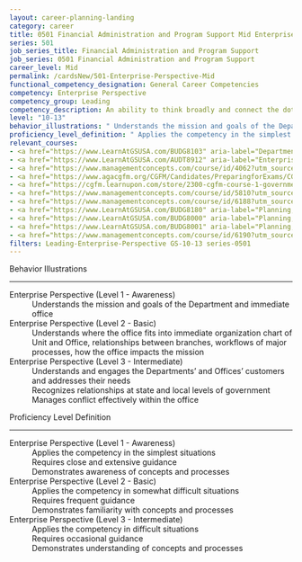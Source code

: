 ```yaml
---
layout: career-planning-landing
category: career
title: 0501 Financial Administration and Program Support Mid Enterprise Perspective
series: 501
job_series_title: Financial Administration and Program Support
job_series: 0501 Financial Administration and Program Support
career_level: Mid
permalink: /cardsNew/501-Enterprise-Perspective-Mid
functional_competency_designation: General Career Competencies
competency: Enterprise Perspective
competency_group: Leading
competency_description: An ability to think broadly and connect the dots among various aspects of the enterprise
level: "10-13"
behavior_illustrations: " Understands the mission and goals of the Department and immediate office ?  Understands where the office fits into immediate organization chart of Unit and Office, relationships between branches, workflows of major processes, how the office impacts the mission ?  Understands and engages the Departments’ and Offices’ customers and addresses their needs  Recognizes relationships at state and local levels of government  Manages conflict effectively within the office"
proficiency_level_definition: " Applies the competency in the simplest situations  Requires close and extensive guidance  Demonstrates awareness of concepts and processes ?  Applies the competency in somewhat difficult situations  Requires frequent guidance  Demonstrates familiarity with concepts and processes ?  Applies the competency in difficult situations  Requires occasional guidance  Demonstrates understanding of concepts and processes"
relevant_courses: 
- <a href="https://www.LearnAtGSUSA.com/BUDG8103" aria-label="Department of Homeland Security PPBE System (BUDG8103) - https://www.LearnAtGSUSA.com/BUDG8103">Department of Homeland Security PPBE System (BUDG8103)</a>, Graduate School USA (GSUSA)
- <a href="https://www.LearnAtGSUSA.com/AUDT8912" aria-label="Enterprise Risk Management&#58; Executive Seminar (AUDT8912) - https://www.LearnAtGSUSA.com/AUDT8912">Enterprise Risk Management&#58; Executive Seminar (AUDT8912)</a>, Graduate School USA (GSUSA)
- <a href="https://www.managementconcepts.com/course/id/4062?utm_source=CFOportal&utm_medium=listing&utm_campaign=CFOTTEP&utm_id=23FM" aria-label="From Tactical to Strategic Thinking - https://www.managementconcepts.com/course/id/4062?utm_source=CFOportal&utm_medium=listing&utm_campaign=CFOTTEP&utm_id=23FM">From Tactical to Strategic Thinking</a>, Management Concepts
- <a href="https://www.agacgfm.org/CGFM/Candidates/PreparingforExams/CGFMVirtualCourses.aspx" aria-label="Governmental Environment (live, virtual) - https://www.agacgfm.org/CGFM/Candidates/PreparingforExams/CGFMVirtualCourses.aspx">Governmental Environment (live, virtual)</a>, AGA
- <a href="https://cgfm.learnupon.com/store/2300-cgfm-course-1-governmental-environment-sections-i-vii-bundle?is_bundle=1" aria-label="Governmental Environment (online, self-paced) - https://cgfm.learnupon.com/store/2300-cgfm-course-1-governmental-environment-sections-i-vii-bundle?is_bundle=1">Governmental Environment (online, self-paced)</a>, AGA
- <a href="https://www.managementconcepts.com/course/id/5810?utm_source=CFOportal&utm_medium=listing&utm_campaign=CFOTTEP&utm_id=23FM" aria-label="Manage Risk Through Effective Enterprise Risk Management - https://www.managementconcepts.com/course/id/5810?utm_source=CFOportal&utm_medium=listing&utm_campaign=CFOTTEP&utm_id=23FM">Manage Risk Through Effective Enterprise Risk Management</a>, Management Concepts
- <a href="https://www.managementconcepts.com/course/id/6188?utm_source=CFOportal&utm_medium=listing&utm_campaign=CFOTTEP&utm_id=23FM" aria-label="Mission Driven Project Management&#58; From Strategy to Action - https://www.managementconcepts.com/course/id/6188?utm_source=CFOportal&utm_medium=listing&utm_campaign=CFOTTEP&utm_id=23FM">Mission Driven Project Management&#58; From Strategy to Action</a>, Management Concepts
- <a href="https://www.LearnAtGSUSA.com/BUDG8180" aria-label="Planning, Budgeting and Performance Measurement (BUDG8180) - https://www.LearnAtGSUSA.com/BUDG8180">Planning, Budgeting and Performance Measurement (BUDG8180)</a>, Graduate School USA (GSUSA)
- <a href="https://www.LearnAtGSUSA.com/BUDG8000" aria-label="Planning, Programming, Budgeting and Execution (PPBE) (BUDG8000) - https://www.LearnAtGSUSA.com/BUDG8000">Planning, Programming, Budgeting and Execution (PPBE) (BUDG8000)</a>, Graduate School USA (GSUSA)
- <a href="https://www.LearnAtGSUSA.com/BUDG8001" aria-label="Planning, Programming, Budgeting and Execution (PPBE), Army (BUDG8001) - https://www.LearnAtGSUSA.com/BUDG8001">Planning, Programming, Budgeting and Execution (PPBE), Army (BUDG8001)</a>, Graduate School USA (GSUSA)
- <a href="https://www.managementconcepts.com/course/id/6190?utm_source=CFOportal&utm_medium=listing&utm_campaign=CFOTTEP&utm_id=23FM" aria-label="Program Management - https://www.managementconcepts.com/course/id/6190?utm_source=CFOportal&utm_medium=listing&utm_campaign=CFOTTEP&utm_id=23FM">Program Management</a>, Management Concepts
filters: Leading-Enterprise-Perspective GS-10-13 series-0501
---
```


<div class="desktop:grid-col-6 margin-y-3">
  <div class="border-top-2 bg-white padding-3 shadow-5 height-full members-hover border-1px button-border border-top-blue radius-lg">
    <p class="text-bold label-color font-size-21">Behavior Illustrations</p>
    <hr class="hr-green"/>
    <dl class="text-base card-content-color"><dt>Enterprise Perspective (Level 1 - Awareness)</dt><dd>Understands the mission and goals of the Department and immediate office</dd><dt>Enterprise Perspective (Level 2 - Basic)</dt><dd>Understands where the office fits into immediate organization chart of Unit and Office, relationships between branches, workflows of major processes, how the office impacts the mission</dd><dt>Enterprise Perspective (Level 3 - Intermediate)</dt><dd>Understands and engages the Departments’ and Offices’ customers and addresses their needs </dd><dd>Recognizes relationships at state and local levels of government </dd><dd>Manages conflict effectively within the office</dd></dl>
  </div>
</div>
<div class="desktop:grid-col-6 margin-y-3">
  <div class="border-top-2 bg-white padding-3 shadow-5 height-full members-hover border-1px button-border border-top-blue radius-lg">
    <p class="text-bold label-color font-size-21">Proficiency Level Definition</p>
     <hr class="hr-green"/>
    <dl class="text-base card-content-color"><dt>Enterprise Perspective (Level 1 - Awareness)</dt><dd>Applies the competency in the simplest situations </dd><dd>Requires close and extensive guidance </dd><dd>Demonstrates awareness of concepts and processes</dd><dt>Enterprise Perspective (Level 2 - Basic)</dt><dd>Applies the competency in somewhat difficult situations </dd><dd>Requires frequent guidance </dd><dd>Demonstrates familiarity with concepts and processes</dd><dt>Enterprise Perspective (Level 3 - Intermediate)</dt><dd>Applies the competency in difficult situations </dd><dd>Requires occasional guidance </dd><dd>Demonstrates understanding of concepts and processes</dd></dl>
  </div>
</div>